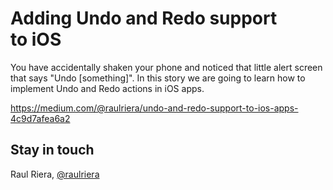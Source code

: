 # Adding Undo and Redo support to iOS
You have accidentally shaken your phone and noticed that little alert screen that says "Undo [something]". In this story we are going to learn how to implement Undo and Redo actions in iOS apps.

https://medium.com/@raulriera/undo-and-redo-support-to-ios-apps-4c9d7afea6a2

## Stay in touch
Raul Riera, [@raulriera](http://twitter.com/raulriera)
